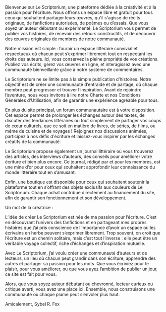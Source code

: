 Bienvenue sur Le Scriptorium, une plateforme dédiée à la créativité et à la passion pour l’écriture. Nous offrons un espace libre et gratuit pour tous ceux qui souhaitent partager leurs œuvres, qu'il s'agisse de récits originaux, de fanfictions autorisées, de poèmes ou d’essais. Que vous soyez un auteur débutant ou expérimenté, Le Scriptorium vous permet de publier vos histoires, de recevoir des retours constructifs, et de découvrir des œuvres originales de membres de notre communauté. 

Notre mission est simple : fournir un espace littéraire convivial et respectueux où chacun peut s’exprimer librement tout en respectant les droits des auteurs. Ici, vous conservez la pleine propriété de vos créations. Publiez vos écrits, gérez vos œuvres en ligne, et interagissez avec une communauté bienveillante grâce à notre système de commentaires.

Le Scriptorium ne se limite pas à la simple publication d’histoires. Notre objectif est de créer une communauté d’entraide et de partage, où chaque membre peut progresser et trouver l’inspiration. Avant de rejoindre l’aventure, nous vous invitons à lire notre Charte et nos Conditions Générales d’Utilisation, afin de garantir une expérience agréable pour tous.

En plus du site principal, un forum communautaire est à votre disposition. Cet espace permet de prolonger les échanges autour des textes, de discuter des tendances littéraires ou tout simplement de partager vos coups de cœur culturels, que ce soit en matière de livres, de séries, de films, ou même de cuisine et de voyages ! Rejoignez nos discussions animées, participez à nos défis d'écriture et laissez-vous inspirer par les échanges créatifs de la communauté.

Le Scriptorium propose également un journal littéraire où vous trouverez des articles, des interviews d’auteurs, des conseils pour améliorer votre écriture et bien plus encore. Ce journal, rédigé par et pour les membres, est une mine d’or pour ceux qui souhaitent approfondir leur connaissance du monde littéraire tout en s’amusant.

Enfin, une boutique est disponible pour ceux qui souhaitent soutenir la plateforme tout en s’offrant des objets exclusifs aux couleurs de Le Scriptorium. Chaque achat contribue directement au financement du site, afin de garantir son fonctionnement et son développement.

Un mot de la créatrice :

L’idée de créer Le Scriptorium est née de ma passion pour l’écriture. C’est en découvrant l’univers des fanfictions et en partageant mes propres histoires que j’ai pris conscience de l’importance d’avoir un espace où les écrivains en herbe peuvent s’exprimer librement. Trop souvent, on croit que l’écriture est un chemin solitaire, mais c’est tout l’inverse : elle peut être un véritable voyage collectif, riche d’échanges et d’inspiration mutuelle.

Avec Le Scriptorium, j’ai voulu créer une communauté d’auteurs et de lecteurs, un lieu où chacun peut grandir dans son écriture, apprendre des autres et partager sa passion pour les mots. Que vous écriviez pour le plaisir, pour vous améliorer, ou que vous ayez l’ambition de publier un jour, ce site est fait pour vous.

Alors, que vous soyez auteur débutant ou chevronné, lecteur curieux ou critique averti, vous avez une place ici. Ensemble, nous construisons une communauté où chaque plume peut s’envoler plus haut.

Amicalement,
Sybel R. Fox



